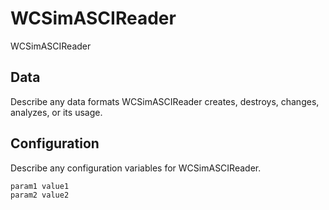 # WCSimASCIReader

WCSimASCIReader

## Data

Describe any data formats WCSimASCIReader creates, destroys, changes, analyzes, or its usage.




## Configuration

Describe any configuration variables for WCSimASCIReader.

```
param1 value1
param2 value2
```
